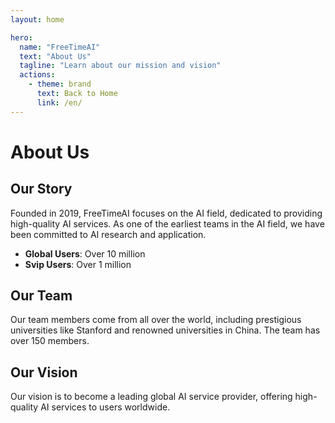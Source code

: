 ```yaml
---
layout: home

hero:
  name: "FreeTimeAI"
  text: "About Us"
  tagline: "Learn about our mission and vision"
  actions:
    - theme: brand
      text: Back to Home
      link: /en/
---
```


# About Us

## Our Story

Founded in 2019, FreeTimeAI focuses on the AI field, dedicated to providing high-quality AI services. As one of the earliest teams in the AI field, we have been committed to AI research and application.

- **Global Users**: Over 10 million
- **Svip Users**: Over 1 million

## Our Team

Our team members come from all over the world, including prestigious universities like Stanford and renowned universities in China. The team has over 150 members.

## Our Vision

Our vision is to become a leading global AI service provider, offering high-quality AI services to users worldwide.